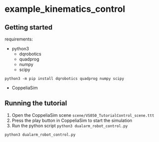 # example_kinematics_control



## Getting started
requirements:
- python3
  - dqrobotics
  - quadprog
  - numpy
  - scipy
```shell
python3 -m pip install dqrobotics quadprog numpy scipy
```
- CoppeliaSim

## Running the tutorial
1. Open the CoppeliaSim scene `scene/VS050_TutorialControl_scene.ttt`
2. Press the play button in CoppeliaSim to start the simulation
2. Run the python script `python3 dualarm_robot_control.py`
```shell
python3 dualarm_robot_control.py
```


